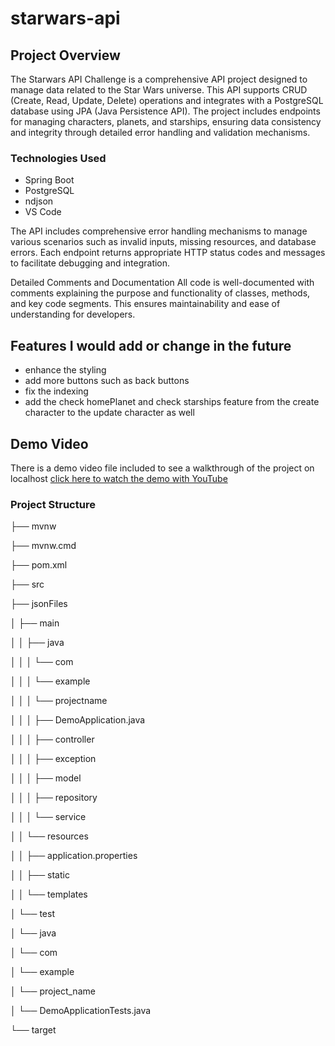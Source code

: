 # starwars-api

## Project Overview
The Starwars API Challenge is a comprehensive API project designed to manage data related to the Star Wars universe. This API supports CRUD (Create, Read, Update, Delete) operations and integrates with a PostgreSQL database using JPA (Java Persistence API). The project includes endpoints for managing characters, planets, and starships, ensuring data consistency and integrity through detailed error handling and validation mechanisms.

### Technologies Used
- Spring Boot
- PostgreSQL
- ndjson
- VS Code

The API includes comprehensive error handling mechanisms to manage various scenarios such as invalid inputs, missing resources, and database errors. Each endpoint returns appropriate HTTP status codes and messages to facilitate debugging and integration.

Detailed Comments and Documentation
All code is well-documented with comments explaining the purpose and functionality of classes, methods, and key code segments. This ensures maintainability and ease of understanding for developers.


## Features I would add or change in the future
- enhance the styling
- add more buttons such as back buttons
- fix the indexing
- add the check homePlanet and check starships feature from the create character to the update character as well


## Demo Video
There is a demo video file included to see a walkthrough of the project on localhost
[click here to watch the demo with YouTube](https://youtu.be/zJx0Vpga77s)

### Project Structure
├── mvnw

├── mvnw.cmd

├── pom.xml

├── src

├── jsonFiles 

│   ├── main

│   │   ├── java

│   │   │   └── com

│   │   │       └── example

│   │   │           └── projectname

│   │   │               ├── DemoApplication.java

│   │   │               ├── controller

│   │   │               ├── exception

│   │   │               ├── model

│   │   │               ├── repository

│   │   │               └── service

│   │   └── resources

│   │       ├── application.properties

│   │       ├── static

│   │       └── templates

│   └── test

│       └── java

│           └── com

│               └── example

│                   └── project_name

│                       └── DemoApplicationTests.java

└── target


